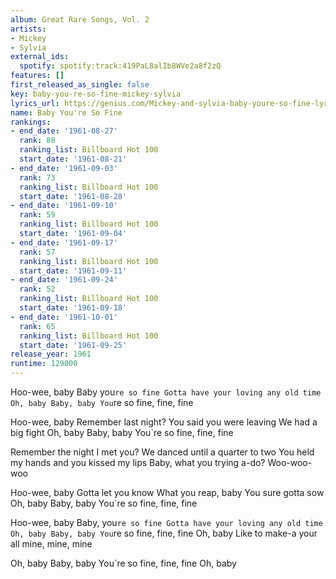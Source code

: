```yaml
---
album: Great Rare Songs, Vol. 2
artists:
- Mickey
- Sylvia
external_ids:
  spotify: spotify:track:419PaL8alIb8WVe2a8f2zQ
features: []
first_released_as_single: false
key: baby-you-re-so-fine-mickey-sylvia
lyrics_url: https://genius.com/Mickey-and-sylvia-baby-youre-so-fine-lyrics
name: Baby You're So Fine
rankings:
- end_date: '1961-08-27'
  rank: 88
  ranking_list: Billboard Hot 100
  start_date: '1961-08-21'
- end_date: '1961-09-03'
  rank: 73
  ranking_list: Billboard Hot 100
  start_date: '1961-08-28'
- end_date: '1961-09-10'
  rank: 59
  ranking_list: Billboard Hot 100
  start_date: '1961-09-04'
- end_date: '1961-09-17'
  rank: 57
  ranking_list: Billboard Hot 100
  start_date: '1961-09-11'
- end_date: '1961-09-24'
  rank: 52
  ranking_list: Billboard Hot 100
  start_date: '1961-09-18'
- end_date: '1961-10-01'
  rank: 65
  ranking_list: Billboard Hot 100
  start_date: '1961-09-25'
release_year: 1961
runtime: 129000
---
```

Hoo-wee, baby
Baby you`re so fine
Gotta have your loving any old time
Oh, baby
Baby, baby
You`re so fine, fine, fine

Hoo-wee, baby
Remember last night?
You said you were leaving
We had a big fight
Oh, baby
Baby, baby
You`re so fine, fine, fine

Remember the night I met you?
We danced until a quarter to two
You held my hands and you kissed my lips
Baby, what you trying a-do?
Woo-woo-woo

Hoo-wee, baby
Gotta let you know
What you reap, baby
You sure gotta sow
Oh, baby
Baby, baby
You`re so fine, fine, fine



Hoo-wee, baby
Baby, you`re so fine
Gotta have your loving any old time
Oh, baby
Baby, baby
You`re so fine, fine, fine
Oh, baby
Like to make-a your all mine, mine, mine

Oh, baby
Baby, baby
You`re so fine, fine, fine
Oh, baby
